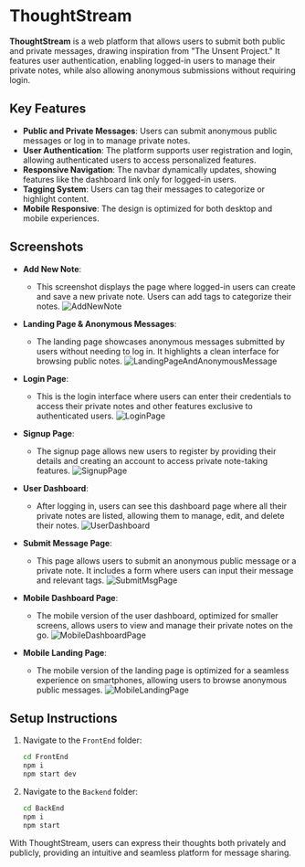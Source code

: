 # ThoughtStream

**ThoughtStream** is a web platform that allows users to submit both public and private messages, drawing inspiration from "The Unsent Project." It features user authentication, enabling logged-in users to manage their private notes, while also allowing anonymous submissions without requiring login.

## Key Features

- **Public and Private Messages**: Users can submit anonymous public messages or log in to manage private notes.
- **User Authentication**: The platform supports user registration and login, allowing authenticated users to access personalized features.
- **Responsive Navigation**: The navbar dynamically updates, showing features like the dashboard link only for logged-in users.
- **Tagging System**: Users can tag their messages to categorize or highlight content.
- **Mobile Responsive**: The design is optimized for both desktop and mobile experiences.

## Screenshots

- **Add New Note**:

  - This screenshot displays the page where logged-in users can create and save a new private note. Users can add tags to categorize their notes.
    ![AddNewNote](/FrontEnd/public/AddNewNote.png)

- **Landing Page & Anonymous Messages**:

  - The landing page showcases anonymous messages submitted by users without needing to log in. It highlights a clean interface for browsing public notes.
    ![LandingPageAndAnonymousMessage](/FrontEnd/public/LandingPageAndAnonymousMessage.png)

- **Login Page**:

  - This is the login interface where users can enter their credentials to access their private notes and other features exclusive to authenticated users.
    ![LoginPage](/FrontEnd/public/LoginPage.png)

- **Signup Page**:

  - The signup page allows new users to register by providing their details and creating an account to access private note-taking features.
    ![SignupPage](/FrontEnd/public/SignupPage.png)

- **User Dashboard**:

  - After logging in, users can see this dashboard page where all their private notes are listed, allowing them to manage, edit, and delete their notes.
    ![UserDashboard](/FrontEnd/public/UserDashboard.png)

- **Submit Message Page**:

  - This page allows users to submit an anonymous public message or a private note. It includes a form where users can input their message and relevant tags.
    ![SubmitMsgPage](/FrontEnd/public/SubmitMsgPage.png)

- **Mobile Dashboard Page**:

  - The mobile version of the user dashboard, optimized for smaller screens, allows users to view and manage their private notes on the go.
    ![MobileDashboardPage](/FrontEnd/public/MobileDashboardPage.png)

- **Mobile Landing Page**:
  - The mobile version of the landing page is optimized for a seamless experience on smartphones, allowing users to browse anonymous public messages.
    ![MobileLandingPage](/FrontEnd/public/MobileLandingPage.png)

## Setup Instructions

1. Navigate to the `FrontEnd` folder:

   ```bash
   cd FrontEnd
   npm i
   npm start dev

   ```

2. Navigate to the `Backend` folder:
   ```bash
   cd BackEnd
   npm i
   npm start
   ```

With ThoughtStream, users can express their thoughts both privately and publicly, providing an intuitive and seamless platform for message sharing.
